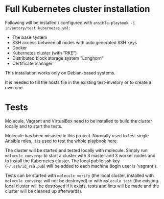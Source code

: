 # Full Kubernetes cluster installation

Following will be installed / configured with 
`ansible-playbook -i inventory/test kubernetes.yml`:
* The base system
* SSH access between all nodes with auto generated SSH keys
* Docker
* Kubernetes cluster (with "RKE")
* Distributed block storage system "Longhorn"
* Certificate manager

This installation works only on Debian-based systems.

It is needed to fill the hosts file in the existing test-invetory or to create
a own one.

# Tests

Molecule, Vagrant and VirtualBox need to be installed to build the cluster
locally and to start the tests.

Molecule has been misused in this project. Normally used to test single Ansible roles,
it is used to test the whole playbook here.

The cluster will be started and tested locally with molecule. Simply run `molecule converge`
to start a cluster with 3 master and 3 worker nodes and to install the Kubernetes cluster.
The local public ssh key (`~/.ssh/id_rsa.pub`) will be added to each machine
(login user is 'vagrant').

Tests  can be started with `molecule verify` (the local cluster, installed with
`molecule converge` will not be destroyed) or with `molecule test` (the existing local
cluster will be destroyed if it exists, tests and lints will be made and the cluster
will be cleaned up afterwards).